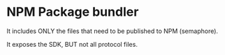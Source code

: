 # NPM Package bundler

It includes ONLY the files that need to be published to NPM (semaphore).

It exposes the SDK, BUT not all protocol files.




